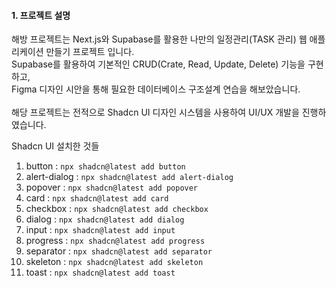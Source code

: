#### 1. 프로젝트 설명

해방 프로젝트는 Next.js와 Supabase를 활용한 나만의 일정관리(TASK 관리) 웹 애플리케이션 만들기 프로젝트 입니다.<br/>
Supabase를 활용하여 기본적인 CRUD(Crate, Read, Update, Delete) 기능을 구현하고,<br/>
Figma 디자인 시안을 통해 필요한 데이터베이스 구조설계 연습을 해보았습니다.<br/>
<br/>
해당 프로젝트는 전적으로 Shadcn UI 디자인 시스템을 사용하여 UI/UX 개발을 진행하였습니다.<br/>

Shadcn UI 설치한 것들

1. button : `npx shadcn@latest add button`
2. alert-dialog : `npx shadcn@latest add alert-dialog`
3. popover : `npx shadcn@latest add popover`
4. card : `npx shadcn@latest add card`
5. checkbox : `npx shadcn@latest add checkbox`
6. dialog : `npx shadcn@latest add dialog`
7. input : `npx shadcn@latest add input`
8. progress : `npx shadcn@latest add progress`
9. separator : `npx shadcn@latest add separator`
10. skeleton : `npx shadcn@latest add skeleton`
11. toast : `npx shadcn@latest add toast`
